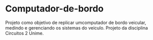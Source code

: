 # Computador-de-bordo
Projeto como objetivo de replicar umcomputador de bordo veicular, medindo e gerenciando os sistemas do veiculo. Projeto da disciplina Circuitos 2 Unime.

